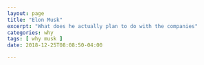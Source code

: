 ```yaml
---
layout: page
title: "Elon Musk"
excerpt: "What does he actually plan to do with the companies"
categories: why
tags: [ why musk ]
date: 2018-12-25T08:08:50-04:00

---
```


